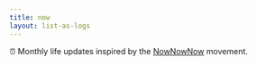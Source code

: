 ```yaml
---
title: now
layout: list-as-logs
---
```


<div class="box">

⏰ Monthly life updates inspired by the [NowNowNow](https://nownownow.com/) movement.

</div>


<!--more-->

<style>
:root {
  --accent: #e15264;
}
</style>
